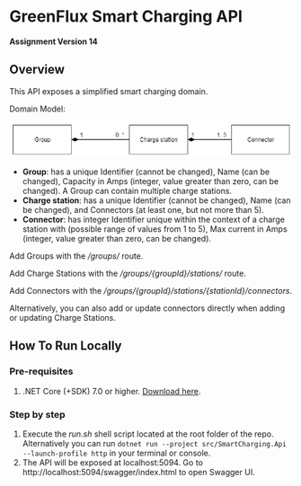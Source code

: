 # GreenFlux Smart Charging API
**Assignment Version 14**

## Overview
This API exposes a simplified smart charging domain.

Domain Model:

![Domain model](documentation/domainmodel.png)

- **Group**: has a unique Identifier (cannot be changed), Name (can be changed), Capacity in Amps
(integer, value greater than zero, can be changed). A Group can contain multiple charge stations.
- **Charge station**: has a unique Identifier (cannot be changed), Name (can be changed), and Connectors
(at least one, but not more than 5).
- **Connector**: has integer Identifier unique within the context of a charge station with (possible range
of values from 1 to 5), Max current in Amps (integer, value greater than zero, can be changed).

Add Groups with the _/groups/_ route.

Add Charge Stations with the _/groups/{groupId}/stations/_ route.

Add Connectors with the _/groups/{groupId}/stations/{stationId}/connectors_.

Alternatively, you can also add or update connectors directly when adding or updating Charge Stations.

## How To Run Locally
### Pre-requisites
1. .NET Core (+SDK) 7.0 or higher. [Download here](https://dotnet.microsoft.com/en-us/download).

### Step by step
1. Execute the _run.sh_ shell script located at the root folder of the repo. Alternatively you can run `dotnet run --project src/SmartCharging.Api --launch-profile http` in your terminal or console.
1. The API will be exposed at localhost:5094. Go to http://localhost:5094/swagger/index.html to open Swagger UI.
